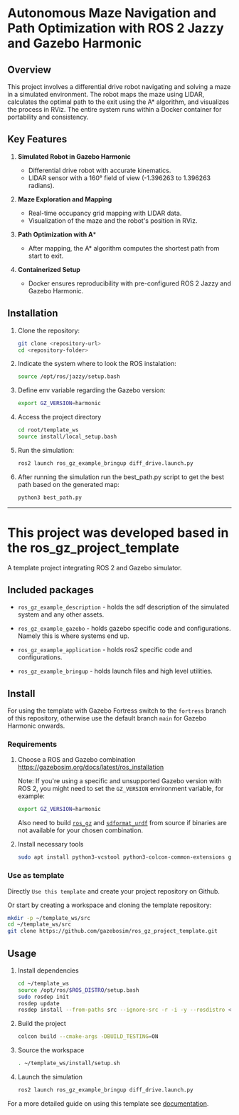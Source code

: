 # Autonomous Maze Navigation and Path Optimization with ROS 2 Jazzy and Gazebo Harmonic

## Overview
This project involves a differential drive robot navigating and solving a maze in a simulated environment. The robot maps the maze using LIDAR, calculates the optimal path to the exit using the A* algorithm, and visualizes the process in RViz. The entire system runs within a Docker container for portability and consistency.

## Key Features
1. **Simulated Robot in Gazebo Harmonic**  
   - Differential drive robot with accurate kinematics.  
   - LIDAR sensor with a 160° field of view (-1.396263 to 1.396263 radians).  

2. **Maze Exploration and Mapping**  
   - Real-time occupancy grid mapping with LIDAR data.  
   - Visualization of the maze and the robot's position in RViz.  

3. **Path Optimization with A***  
   - After mapping, the A* algorithm computes the shortest path from start to exit.  

4. **Containerized Setup**  
   - Docker ensures reproducibility with pre-configured ROS 2 Jazzy and Gazebo Harmonic.  

## Installation
1. Clone the repository:
   ```bash
   git clone <repository-url>
   cd <repository-folder>
2. Indicate the system where to look the ROS instalation:
   ```bash
   source /opt/ros/jazzy/setup.bash
3. Define env variable regarding the Gazebo version:
   ```bash
   export GZ_VERSION=harmonic
4. Access the project directory
   ```bash
   cd root/template_ws
   source install/local_setup.bash
5. Run the simulation:
   ```bash
   ros2 launch ros_gz_example_bringup diff_drive.launch.py
6. After running the simulation run the best_path.py script to get the best path based on the generated map:
   ```bash
   python3 best_path.py

------------------------------------------------------------------------------------
# This project was developed based in the ros_gz_project_template
A template project integrating ROS 2 and Gazebo simulator.

## Included packages

* `ros_gz_example_description` - holds the sdf description of the simulated system and any other assets.

* `ros_gz_example_gazebo` - holds gazebo specific code and configurations. Namely this is where systems end up.

* `ros_gz_example_application` - holds ros2 specific code and configurations.

* `ros_gz_example_bringup` - holds launch files and high level utilities.


## Install

For using the template with Gazebo Fortress switch to the `fortress` branch of this repository, otherwise use the default branch `main` for Gazebo Harmonic onwards.

### Requirements

1. Choose a ROS and Gazebo combination https://gazebosim.org/docs/latest/ros_installation

   Note: If you're using a specific and unsupported Gazebo version with ROS 2, you might need to set the `GZ_VERSION` environment variable, for example:

    ```bash
    export GZ_VERSION=harmonic
    ```
    Also need to build [`ros_gz`](https://github.com/gazebosim/ros_gz) and [`sdformat_urdf`](https://github.com/ros/sdformat_urdf) from source if binaries are not available for your chosen combination.

1. Install necessary tools

    ```bash
    sudo apt install python3-vcstool python3-colcon-common-extensions git wget
    ```

### Use as template
Directly `Use this template` and create your project repository on Github.

Or start by creating a workspace and cloning the template repository:

   ```bash
   mkdir -p ~/template_ws/src
   cd ~/template_ws/src
   git clone https://github.com/gazebosim/ros_gz_project_template.git
   ```

## Usage

1. Install dependencies

    ```bash
    cd ~/template_ws
    source /opt/ros/$ROS_DISTRO/setup.bash
    sudo rosdep init
    rosdep update
    rosdep install --from-paths src --ignore-src -r -i -y --rosdistro <ROS_DISTRO>
    ```

1. Build the project

    ```bash
    colcon build --cmake-args -DBUILD_TESTING=ON
    ```

1. Source the workspace

    ```bash
    . ~/template_ws/install/setup.sh
    ```

1. Launch the simulation

    ```bash
    ros2 launch ros_gz_example_bringup diff_drive.launch.py
    ```

For a more detailed guide on using this template see [documentation](https://gazebosim.org/docs/latest/ros_gz_project_template_guide).

